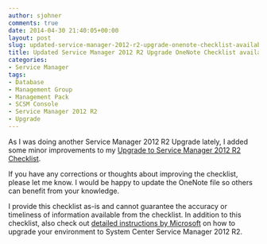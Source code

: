 ```yaml
---
author: sjohner
comments: true
date: 2014-04-30 21:40:05+00:00
layout: post
slug: updated-service-manager-2012-r2-upgrade-onenote-checklist-available
title: Updated Service Manager 2012 R2 Upgrade OneNote Checklist available
categories:
- Service Manager
tags:
- Database
- Management Group
- Management Pack
- SCSM Console
- Service Manager 2012 R2
- Upgrade
---
```


As I was doing another Service Manager 2012 R2 Upgrade lately, I added some minor improvements to my [Upgrade to Service Manager 2012 R2 Checklist](/images/Upgrade-to-Service-Manager-2012-R2-Checklist.one).

If you have any corrections or thoughts about improving the checklist, please let me know. I would be happy to update the OneNote file so others can benefit from your knowledge.

I provide this checklist as-is and cannot guarantee the accuracy or timeliness of information available from the checklist. In addition to this checklist, also check out [detailed instructions by Microsoft](http://technet.microsoft.com/en-us/library/dn520902.aspx) on how to upgrade your environment to System Center Service Manager 2012 R2.
